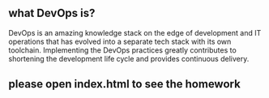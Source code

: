 ## what DevOps is?

DevOps is an amazing knowledge stack on the edge of development and IT operations that has evolved into a separate tech stack with its own toolchain.
Implementing the DevOps practices greatly contributes to shortening the development life cycle and provides continuous delivery.

## please open index.html to see the homework
